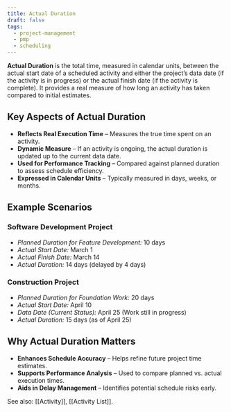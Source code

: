 ```yaml
---
title: Actual Duration
draft: false
tags:
  - project-management
  - pmp
  - scheduling
---
```


**Actual Duration** is the total time, measured in calendar units, between the actual start date of a scheduled activity and either the project’s data date (if the activity is in progress) or the actual finish date (if the activity is complete). It provides a real measure of how long an activity has taken compared to initial estimates.

## Key Aspects of Actual Duration
- **Reflects Real Execution Time** – Measures the true time spent on an activity.
- **Dynamic Measure** – If an activity is ongoing, the actual duration is updated up to the current data date.
- **Used for Performance Tracking** – Compared against planned duration to assess schedule efficiency.
- **Expressed in Calendar Units** – Typically measured in days, weeks, or months.

## Example Scenarios

### **Software Development Project**
- *Planned Duration for Feature Development:* 10 days  
- *Actual Start Date:* March 1  
- *Actual Finish Date:* March 14  
- *Actual Duration:* 14 days (delayed by 4 days)

### **Construction Project**
- *Planned Duration for Foundation Work:* 20 days  
- *Actual Start Date:* April 10  
- *Data Date (Current Status):* April 25 (Work still in progress)  
- *Actual Duration:* 15 days (as of April 25)

## Why Actual Duration Matters
- **Enhances Schedule Accuracy** – Helps refine future project time estimates.
- **Supports Performance Analysis** – Used to compare planned vs. actual execution times.
- **Aids in Delay Management** – Identifies potential schedule risks early.

See also: [[Activity]], [[Activity List]].
